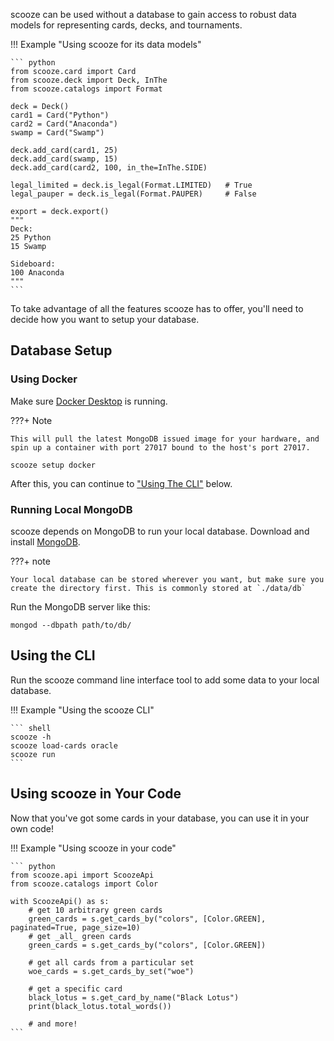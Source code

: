 scooze can be used without a database to gain access to robust data models for representing cards, decks, and tournaments.

!!! Example "Using scooze for its data models"

    ``` python
    from scooze.card import Card
    from scooze.deck import Deck, InThe
    from scooze.catalogs import Format

    deck = Deck()
    card1 = Card("Python")
    card2 = Card("Anaconda")
    swamp = Card("Swamp")

    deck.add_card(card1, 25)
    deck.add_card(swamp, 15)
    deck.add_card(card2, 100, in_the=InThe.SIDE)

    legal_limited = deck.is_legal(Format.LIMITED)   # True
    legal_pauper = deck.is_legal(Format.PAUPER)     # False

    export = deck.export()
    """
    Deck:
    25 Python
    15 Swamp

    Sideboard:
    100 Anaconda
    """
    ```

To take advantage of all the features scooze has to offer, you'll need to decide how you want to setup your database.

## Database Setup

### Using Docker

Make sure [Docker Desktop](https://www.docker.com/products/docker-desktop/) is running.

???+ Note

    This will pull the latest MongoDB issued image for your hardware, and spin up a container with port 27017 bound to the host's port 27017.

``` shell
scooze setup docker
```

After this, you can continue to ["Using The CLI"](#using-the-cli) below.

### Running Local MongoDB

scooze depends on MongoDB to run your local database.
Download and install [MongoDB](https://www.mongodb.com/docs/manual/installation/).

???+ note

    Your local database can be stored wherever you want, but make sure you create the directory first. This is commonly stored at `./data/db`

Run the MongoDB server like this:

``` shell
mongod --dbpath path/to/db/
```

## Using the CLI

Run the scooze command line interface tool to add some data to your local database.

!!! Example "Using the scooze CLI"

    ``` shell
    scooze -h
    scooze load-cards oracle
    scooze run
    ```

## Using scooze in Your Code

Now that you've got some cards in your database, you can use it in your own code!

!!! Example "Using scooze in your code"

    ``` python
    from scooze.api import ScoozeApi
    from scooze.catalogs import Color

    with ScoozeApi() as s:
        # get 10 arbitrary green cards
        green_cards = s.get_cards_by("colors", [Color.GREEN], paginated=True, page_size=10)
        # get _all_ green cards
        green_cards = s.get_cards_by("colors", [Color.GREEN])

        # get all cards from a particular set
        woe_cards = s.get_cards_by_set("woe")

        # get a specific card
        black_lotus = s.get_card_by_name("Black Lotus")
        print(black_lotus.total_words())

        # and more!
    ```
